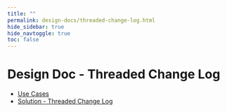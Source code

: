 ```yaml
---
title: ""
permalink: design-docs/threaded-change-log.html
hide_sidebar: true
hide_navtoggle: true
toc: false
---
```


# Design Doc - Threaded Change Log

* [Use Cases](use-cases.md)
* [Solution - Threaded Change Log](solution-threaded-log.md)

